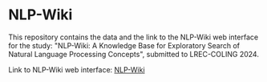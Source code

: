 # NLP-Wiki
This repository contains the data and the link to the NLP-Wiki web interface for the study: "NLP-Wiki: A Knowledge Base for Exploratory Search of Natural Language Processing Concepts", submitted to LREC-COLING 2024.

Link to NLP-Wiki web interface: [NLP-Wiki](https://nlp-wiki.notion.site/7f84606f766041bda3a11c7e6e59ed85?v=864df0927b7846d085f47f35a6164527&pvs=4)
